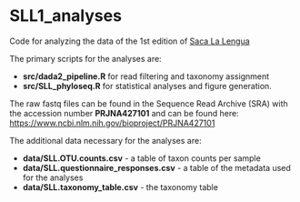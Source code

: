 # SLL1_analyses
Code for analyzing the data of the 1st edition of [Saca La Lengua](https://dx.doi.org/10.1080%2F20002297.2021.1897328)

The primary scripts for the analyses are:
- **src/dada2_pipeline.R** for read filtering and taxonomy assignment
- **src/SLL_phyloseq.R** for statistical analyses and figure generation.


The raw fastq files can be found in the Sequence Read Archive (SRA) with the accession number **PRJNA427101** and can be found here: https://www.ncbi.nlm.nih.gov/bioproject/PRJNA427101


The additional data necessary for the analyses are:
- **data/SLL.OTU.counts.csv** - a table of taxon counts per sample
- **data/SLL.questionnaire_responses.csv** - a table of the metadata used for the analyses
- **data/SLL.taxonomy_table.csv** - the taxonomy table
